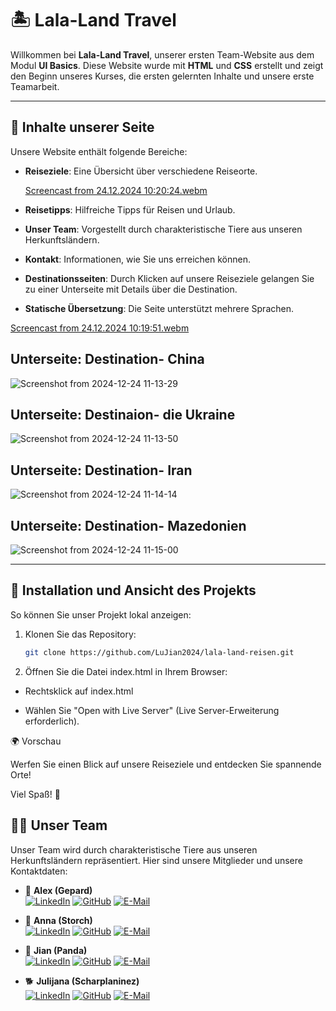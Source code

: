 # 🏝️ Lala-Land Travel

Willkommen bei **Lala-Land Travel**, unserer ersten Team-Website aus dem Modul **UI Basics**. Diese Website wurde mit **HTML** und **CSS** erstellt und zeigt den Beginn unseres Kurses, die ersten gelernten Inhalte und unsere erste Teamarbeit.

---

## 🌟 Inhalte unserer Seite

Unsere Website enthält folgende Bereiche:

- **Reiseziele**: Eine Übersicht über verschiedene Reiseorte.

   [Screencast from 24.12.2024 10:20:24.webm](https://github.com/user-attachments/assets/227d1f1a-3d69-4f3a-8c4b-0fcb508b6f1e)
- **Reisetipps**: Hilfreiche Tipps für Reisen und Urlaub.  
- **Unser Team**: Vorgestellt durch charakteristische Tiere aus unseren Herkunftsländern.  
- **Kontakt**: Informationen, wie Sie uns erreichen können.  
- **Destinationsseiten**: Durch Klicken auf unsere Reiseziele gelangen Sie zu einer Unterseite mit Details über die Destination.  
- **Statische Übersetzung**: Die Seite unterstützt mehrere Sprachen.

[Screencast from 24.12.2024 10:19:51.webm](https://github.com/user-attachments/assets/c380e11a-add1-4ebf-88e1-71945630b9a4)

## Unterseite: Destination- China

![Screenshot from 2024-12-24 11-13-29](https://github.com/user-attachments/assets/39859deb-3045-43bb-92c7-ccbe3b8e6466)

## Unterseite: Destinaion- die Ukraine

![Screenshot from 2024-12-24 11-13-50](https://github.com/user-attachments/assets/d4ac4d3a-c1b5-40fd-aa33-87b6c3d9ad08)

## Unterseite: Destination- Iran

![Screenshot from 2024-12-24 11-14-14](https://github.com/user-attachments/assets/ded8b281-7e0c-4106-8866-f0f7c39d3c9d)

## Unterseite: Destination- Mazedonien

![Screenshot from 2024-12-24 11-15-00](https://github.com/user-attachments/assets/3b30807f-11d8-42ea-b462-026d75926b37)

---

## 🚀 Installation und Ansicht des Projekts

So können Sie unser Projekt lokal anzeigen:

1. Klonen Sie das Repository:
   ```bash
   git clone https://github.com/LuJian2024/lala-land-reisen.git
2. Öffnen Sie die Datei index.html in Ihrem Browser:
 
  - Rechtsklick auf index.html
   
   - Wählen Sie "Open with Live Server" (Live Server-Erweiterung erforderlich).

🌍 Vorschau

Werfen Sie einen Blick auf unsere Reiseziele und entdecken Sie spannende Orte!

Viel Spaß! 🎉

## 👩‍💻 Unser Team

Unser Team wird durch charakteristische Tiere aus unseren Herkunftsländern repräsentiert. Hier sind unsere Mitglieder und unsere Kontaktdaten:

- 🐆 **Alex (Gepard)**  
  [![LinkedIn](https://img.shields.io/badge/-LinkedIn-0A66C2?style=for-the-badge&logo=linkedin&logoColor=white)](https://www.linkedin.com/in/alex-nezhad-2517a6322) 
  [![GitHub](https://img.shields.io/badge/-GitHub-181717?style=for-the-badge&logo=github&logoColor=white)](https://github.com/Alexxmanii) 
  [![E-Mail](https://img.shields.io/badge/-E--Mail-D14836?style=for-the-badge&logo=gmail&logoColor=white)](mailto:mohammad.mohammad@dci-student.org)

- 🦢 **Anna (Storch)**  
 [![LinkedIn](https://img.shields.io/badge/-LinkedIn-0A66C2?style=for-the-badge&logo=linkedin&logoColor=white)](https://www.linkedin.com/in/anna-popova-95b27393) 
  [![GitHub](https://img.shields.io/badge/-GitHub-181717?style=for-the-badge&logo=github&logoColor=white)](https://github.com/anyuka007) 
  [![E-Mail](https://img.shields.io/badge/-E--Mail-D14836?style=for-the-badge&logo=gmail&logoColor=white)](mailto:anna.popova0510@gmail.com)

- 🐼 **Jian (Panda)**  
[![LinkedIn](https://img.shields.io/badge/-LinkedIn-0A66C2?style=for-the-badge&logo=linkedin&logoColor=white)](https://www.linkedin.com/in/jian-lu-705184330) 
  [![GitHub](https://img.shields.io/badge/-GitHub-181717?style=for-the-badge&logo=github&logoColor=white)](https://github.com/LuJian2024) 
  [![E-Mail](https://img.shields.io/badge/-E--Mail-D14836?style=for-the-badge&logo=gmail&logoColor=white)](mailto:jian.lu.ou@gmail.com)

- 🐕 **Julijana (Scharplaninez)**  
  [![LinkedIn](https://img.shields.io/badge/-LinkedIn-0A66C2?style=for-the-badge&logo=linkedin&logoColor=white)](https://www.linkedin.com/in/julijana-uneva-b28a751b5) 
  [![GitHub](https://img.shields.io/badge/-GitHub-181717?style=for-the-badge&logo=github&logoColor=white)](https://github.com/JulijanaUneva) 
  [![E-Mail](https://img.shields.io/badge/-E--Mail-D14836?style=for-the-badge&logo=gmail&logoColor=white)](mailto:julijana3uneva@gmail.com) 

